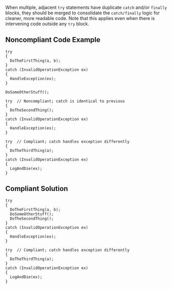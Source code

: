 
When multiple, adjacent `try` statements have duplicate `catch` and/or `finally` blocks, they should be merged to consolidate the `catch/finally` logic for cleaner, more readable code. Note that this applies even when there is intervening code outside any `try` block.

## Noncompliant Code Example


    try
    {
      DoTheFirstThing(a, b);
    }
    catch (InvalidOperationException ex)
    {
      HandleException(ex);
    }
    
    DoSomeOtherStuff();
    
    try  // Noncompliant; catch is identical to previous
    {
      DoTheSecondThing();
    }
    catch (InvalidOperationException ex)
    {
      HandleException(ex);
    }
    
    try  // Compliant; catch handles exception differently
    {
      DoTheThirdThing(a);
    }
    catch (InvalidOperationException ex)
    {
      LogAndDie(ex);
    }


## Compliant Solution


    try
    {
      DoTheFirstThing(a, b);
      DoSomeOtherStuff();
      DoTheSecondThing();
    }
    catch (InvalidOperationException ex)
    {
      HandleException(ex);
    }
    
    try  // Compliant; catch handles exception differently
    {
      DoTheThirdThing(a);
    }
    catch (InvalidOperationException ex)
    {
      LogAndDie(ex);
    }

